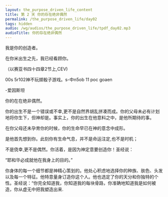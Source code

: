 ```yaml
---
layout: the_purpose_driven_life_content
title: 第 2 天 你的存在绝非偶然
permalink: /the_purpose_driven_life/day02
tags: hidden
audio: /wg/audios/the_purpose_driven_life/tpdf_day02.mp3
audioTitle: 你的存在绝非偶然
---
```


我是你的创造者。

在你米出生之先，我已经看顾你。

（以赛亚书四十四章2节上,CEV)

00s 5r102神不玩掷骰子游戏。s-中n5ob 11 poc goaen

-爱因斯坦



你的在在绝非偶然。

你的出生不是一个错误或不幸,更不是自然界胡乱拼凑而成。你的父母未必有计划地将你生下，但神却是。事实上，你的出生在他意料之中，是他所期待的事。

在你父母还未孕育你的时候，你的生命早已在神的意念中成形。

是他首先想到你。此刻你有生命气息，并不是命运注定,也不是时机；

不是侥幸,更不是偶然。你活着，是因为神定意要创造你！圣经说：

“耶和华必成就他在我身上的目的。”

你身体的每一个细节都是神精心策划的。他处心积虑地选择你的种族、肤色、头发以及每一个特征。他特意量身订造你这个人。他也选定了你的天分和你独特的个性。圣经说：“你完全知道我，你知道我的每块骨路，你准确地知道我是如何被造，你从虚无中把我塑造出来.